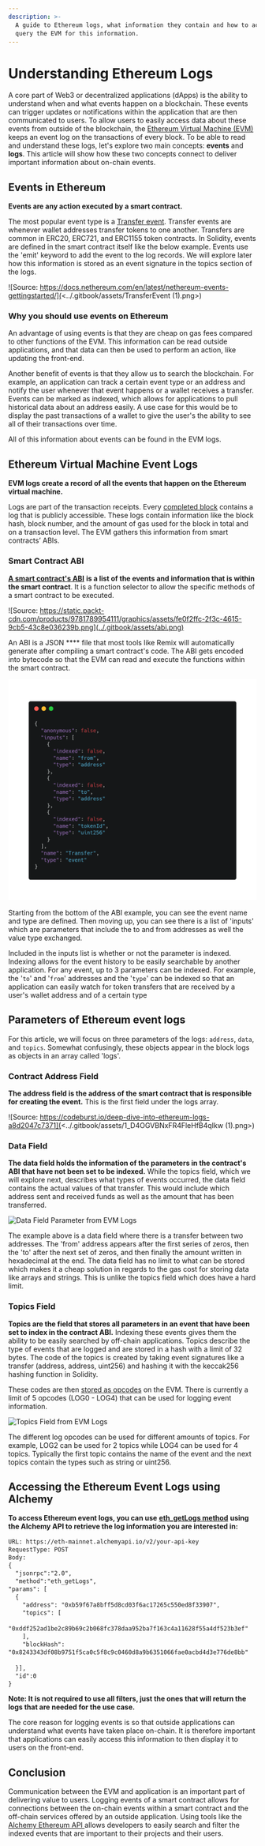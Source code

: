 ```yaml
---
description: >-
  A guide to Ethereum logs, what information they contain and how to access and
  query the EVM for this information.
---
```


# Understanding Ethereum Logs

A core part of Web3 or decentralized applications (dApps) is the ability to understand when and what events happen on a blockchain. These events can trigger updates or notifications within the application that are then communicated to users. To allow users to easily access data about these events from outside of the blockchain, the [Ethereum Virtual Machine (EVM) ](https://www.alchemy.com/overviews/what-is-the-ethereum-virtual-machine-evm)keeps an event log on the transactions of every block. To be able to read and understand these logs, let's explore two main concepts: **events** and **logs**. This article will show how these two concepts connect to deliver important information about on-chain events.

## Events in Ethereum&#x20;

**Events are any action executed by a smart contract.**&#x20;

The most popular event type is a [Transfer event](../enhanced-apis/transfers-api/#what-are-transfers). Transfer events are whenever wallet addresses transfer tokens to one another. Transfers are common in ERC20, ERC721, and ERC1155 token contracts. In Solidity, events are defined in the smart contract itself like the below example. Events use the 'emit' keyword to add the event to the log records. We will explore later how this information is stored as an event signature in the topics section of the logs.

![Source: https://docs.nethereum.com/en/latest/nethereum-events-gettingstarted/](<../.gitbook/assets/TransferEvent (1).png>)

### Why you should use events on Ethereum

An advantage of using events is that they are cheap on gas fees compared to other functions of the EVM. This information can be read outside applications, and that data can then be used to perform an action, like updating the front-end.&#x20;

Another benefit of events is that they allow us to search the blockchain. For example, an application can track a certain event type or an address and notify the user whenever that event happens or a wallet receives a transfer. Events can be marked as indexed, which allows for applications to pull historical data about an address easily. A use case for this would be to display the past transactions of a wallet to give the user's the ability to see all of their transactions over time.&#x20;

All of this information about events can be found in the EVM logs.

## Ethereum Virtual Machine Event Logs

**EVM logs create a record of all the events that happen on the Ethereum virtual machine.**

Logs are part of the transaction receipts. Every [completed block](https://docs.alchemy.com/alchemy/resources/web3-glossary#block) contains a log that is publicly accessible. These logs contain information like the block hash, block number, and the amount of gas used for the block in total and on a transaction level. The EVM gathers this information from smart contracts’ ABIs.

### Smart Contract ABI&#x20;

[**A smart contract's ABI**](https://www.alchemy.com/overviews/what-is-an-abi-of-a-smart-contract-examples-and-usage) **is a list of the events and information that is within the smart contract**. It is a function selector to allow the specific methods of a smart contract to be executed.    &#x20;

![Source: https://static.packt-cdn.com/products/9781789954111/graphics/assets/fe0f2ffc-2f3c-4615-9cb5-43c8e036239b.png](../.gitbook/assets/abi.png)

An ABI is a JSON **** file that most tools like Remix will automatically generate after compiling a smart contract's code. The ABI gets encoded into bytecode so that the EVM can read and execute the functions within the smart contract.

![JSON RPC of a Smart Contract's ABI ](../.gitbook/assets/carbon.png)

Starting from the bottom of the ABI example, you can see the event name and type are defined. Then moving up, you can see there is a list of 'inputs' which are parameters that include the to and from addresses as well the value type exchanged.&#x20;

Included in the inputs list is whether or not the parameter is indexed. Indexing allows for the event history to be easily searchable by another application. For any event, up to 3 parameters can be indexed. For example, the '`to`' and '`from`' addresses and the '`type`' can be indexed so that an application can easily watch for token transfers that are received by a user's wallet address and of a certain type

## Parameters of Ethereum event logs&#x20;

For this article, we will focus on three parameters of the logs: `address`, `data`, and `topics`. Somewhat confusingly, these objects appear in the block logs as objects in an array called 'logs'.

### Contract Address Field

**The address field is the address of the smart contract that is responsible for creating the event.** This is the first field under the logs array.

![Source: https://codeburst.io/deep-dive-into-ethereum-logs-a8d2047c7371](<../.gitbook/assets/1\_D4OGVBNxFR4FleHfB4qIkw (1).png>)

### Data Field&#x20;

**The data field holds the information of the parameters in the contract's ABI that have not been set to be indexed.** While the topics field, which we will explore next, describes what types of events occurred, the data field contains the actual values of that transfer. This would include which address sent and received funds as well as the amount that has been transferred.

![Data Field Parameter from EVM Logs](https://lh4.googleusercontent.com/e1len95WK-BO9T8cpBCHnL-tR7TN0eufeEq-8xoGioIsSVfg1\_-K3AunaE3e0jDPF-VzGdNKAfwO2o77Mmh\_6rkX3mqsWraXx4J-jtVrWnwBZ8sWq07nGTINj82EW5cZUzJgzEtHljaG-plT)

The example above is a data field where there is a transfer between two addresses. The 'from' address appears after the first series of zeros, then the 'to' after the next set of zeros, and then finally the amount written in hexadecimal at the end. The data field has no limit to what can be stored which makes it a cheap solution in regards to the gas cost for storing data like arrays and strings. This is unlike the topics field which does have a hard limit.

### Topics Field

**Topics are the field that stores all parameters in an event that have been set to index in the contract ABI.** Indexing these events gives them the ability to be easily searched by off-chain applications. Topics describe the type of events that are logged and are stored in a hash with a limit of 32 bytes. The code of the topics is created by taking event signatures like a transfer (address, address, uint256) and hashing it with the keccak256 hashing function in Solidity.&#x20;

These codes are then [stored as opcodes](https://www.alchemy.com/overviews/what-is-the-ethereum-virtual-machine-evm#evm-4) on the EVM. There is currently a limit of 5 opcodes (LOG0 - LOG4) that can be used for logging event information.

![Topics Field from EVM Logs](https://lh5.googleusercontent.com/NgXIhJliTKZJMjb\_6YyQrzZANoPDcg1wPmJEwn75EdODtjOcGmkklVP5sCzP89C1f20LX4QrMGrBDpa0-MhBAHbeYVlmUOPPuQU1ixgZtKqLTzKl2EGWz\_spCMC8M1wvn\_LVmVu6x8Jv\_4\_x)

The different log opcodes can be used for different amounts of topics. For example, LOG2 can be used for 2 topics while LOG4 can be used for 4 topics. Typically the first topic contains the name of the event and the next topics contain the types such as string or uint256.

## Accessing the Ethereum Event Logs using Alchemy &#x20;

**To access Ethereum event logs, you can use** [**eth\_getLogs method**](https://docs.alchemy.com/alchemy/apis/ethereum/eth-getlogs) **using the Alchemy API to retrieve the log information you are interested in:**

```
URL: https://eth-mainnet.alchemyapi.io/v2/your-api-key
RequestType: POST
Body: 
{ 
  "jsonrpc":"2.0",
  "method":"eth_getLogs",
"params": [
  {
    "address": "0xb59f67a8bff5d8cd03f6ac17265c550ed8f33907",
    "topics": [
      "0xddf252ad1be2c89b69c2b068fc378daa952ba7f163c4a11628f55a4df523b3ef"
    ],
    "blockHash": "0x8243343df08b9751f5ca0c5f8c9c0460d8a9b6351066fae0acbd4d3e776de8bb"
  
  }],
  "id":0
}
```

**Note: It is not required to use all filters, just the ones that will return the logs that are needed for the use case.**

The core reason for logging events is so that outside applications can understand what events have taken place on-chain. It is therefore important that applications can easily access this information to then display it to users on the front-end.

## Conclusion

Communication between the EVM and application is an important part of delivering value to users. Logging events of a smart contract allows for connections between the on-chain events within a smart contract and the off-chain services offered by an outside application. Using tools like the [Alchemy Ethereum API ](https://docs.alchemy.com/alchemy/apis/ethereum) allows developers to easily search and filter the indexed events that are important to their projects and their users.
